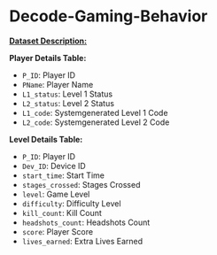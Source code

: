 # Decode-Gaming-Behavior

<ins>**Dataset Description:**</ins>

**Player Details Table:**
* `P_ID`: Player ID
* `PName`: Player Name
* `L1_status`: Level 1 Status
* `L2_status`: Level 2 Status
* `L1_code`: Systemgenerated Level 1 Code
* `L2_code`: Systemgenerated Level 2 Code

**Level Details Table:**
* `P_ID`: Player ID
* `Dev_ID`: Device ID
* `start_time`: Start Time
* `stages_crossed`: Stages Crossed
* `level`: Game Level
* `difficulty`: Difficulty Level
* `kill_count`: Kill Count
* `headshots_count`: Headshots Count
* `score`: Player Score
* `lives_earned`: Extra Lives Earned
